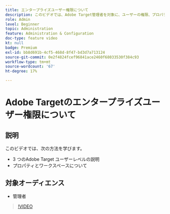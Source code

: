 ```yaml
---
title: エンタープライズユーザー権限について
description: このビデオでは、Adobe Target管理者を対象に、ユーザーの権限、プロパティおよびワークスペースについて説明します。 このビデオでは、様々なユーザーレベルと、プロパティとワークスペースを使用してユーザーアクセスを制御する方法について説明します。
role: Admin
level: Beginner
topic: Administration
feature: Administration & Configuration
doc-type: feature video
kt: null
badge: Premium
exl-id: bb8d691b-4cf5-468d-8f47-bd3d7a713124
source-git-commit: 0e2f4824fcef96841ace2460f68033530f384c93
workflow-type: tm+mt
source-wordcount: '67'
ht-degree: 17%

---
```


# Adobe Targetのエンタープライズユーザー権限について

## 説明

このビデオでは、次の方法を学びます。

* 3 つのAdobe Target ユーザーレベルの説明
* プロパティとワークスペースについて

## 対象オーディエンス

* 管理者

>[!VIDEO](https://video.tv.adobe.com/v/19042/?quality=12)
